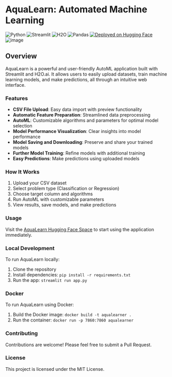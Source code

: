 # AquaLearn: Automated Machine Learning 
![Python](https://img.shields.io/badge/Python-3.10-3776AB?style=for-the-badge&logo=python&logoColor=white)
![Streamlit](https://img.shields.io/badge/Streamlit-1.23.0-FF4B4B?style=for-the-badge&logo=streamlit&logoColor=white)
![H2O](https://img.shields.io/badge/H2O-3.40.0-00FFFF?style=for-the-badge&logo=h2o&logoColor=black)
![Pandas](https://img.shields.io/badge/Pandas-1.5.3-150458?style=for-the-badge&logo=pandas&logoColor=white)
[![Deployed on Hugging Face](https://img.shields.io/badge/Deployed%20on-Hugging%20Face-FFD21E?style=for-the-badge&logo=huggingface&logoColor=black)](https://huggingface.co/spaces/Sanshruth/AquaLearn)
![image](https://github.com/user-attachments/assets/4443073f-5bf6-448c-bc6f-3b84300bd1aa)


## Overview
AquaLearn is a powerful and user-friendly AutoML application built with Streamlit and H2O.ai. It allows users to easily upload datasets, train machine learning models, and make predictions, all through an intuitive web interface.

### Features
- **CSV File Upload**: Easy data import with preview functionality
- **Automatic Feature Preparation**: Streamlined data preprocessing
- **AutoML**: Customizable algorithms and parameters for optimal model selection
- **Model Performance Visualization**: Clear insights into model performance
- **Model Saving and Downloading**: Preserve and share your trained models
- **Further Model Training**: Refine models with additional training
- **Easy Predictions**: Make predictions using uploaded models

### How It Works
1. Upload your CSV dataset
2. Select problem type (Classification or Regression)
3. Choose target column and algorithms
4. Run AutoML with customizable parameters
5. View results, save models, and make predictions

### Usage
Visit the [AquaLearn Hugging Face Space](https://huggingface.co/spaces/Sanshruth/AquaLearn) to start using the application immediately.

### Local Development
To run AquaLearn locally:
1. Clone the repository
2. Install dependencies: `pip install -r requirements.txt`
3. Run the app: `streamlit run app.py`

### Docker
To run AquaLearn using Docker:
1. Build the Docker image: `docker build -t aqualearner .`
2. Run the container: `docker run -p 7860:7860 aqualearner`

### Contributing
Contributions are welcome! Please feel free to submit a Pull Request.

### License
This project is licensed under the MIT License.
